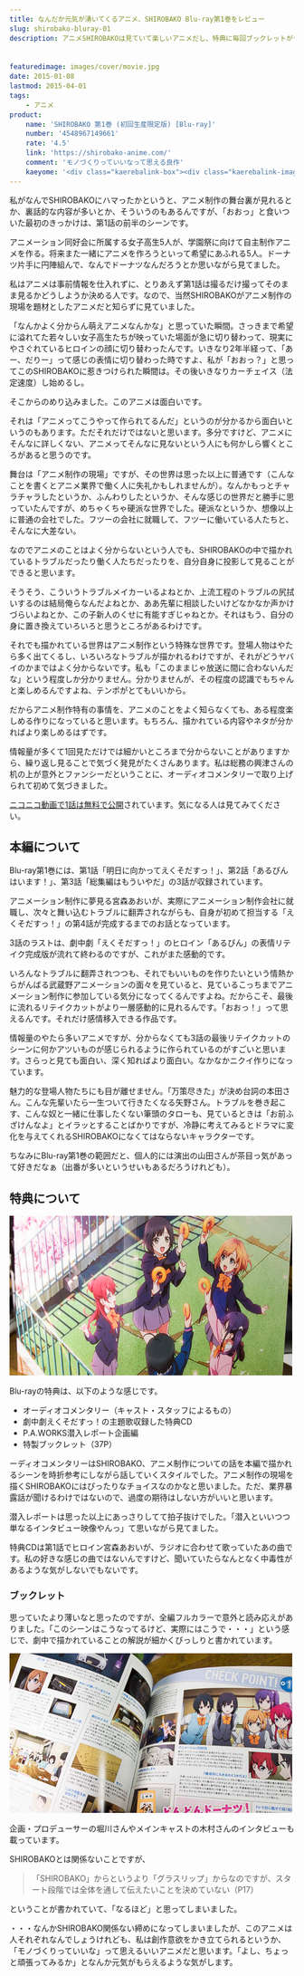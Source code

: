 ```yaml
---
title: なんだか元気が湧いてくるアニメ、SHIROBAKO Blu-ray第1巻をレビュー
slug: shirobako-bluray-01
description: アニメSHIROBAKOは見ていて楽しいアニメだし、特典に毎回ブックレットがつくらしいのでBlu-rayを購入してしまいました。TV放送を1回見ただけでも面白かったですが、改めてじっくり見ると何が面白いのかが分かった気がします。


featuredimage: images/cover/movie.jpg
date: 2015-01-08
lastmod: 2015-04-01
tags: 
    - アニメ
product:
    name: 'SHIROBAKO 第1巻 (初回生産限定版) [Blu-ray]'
    number: '4548967149661'
    rate: '4.5'
    link: 'https://shirobako-anime.com/'
    comment: 'モノづくりっていいなって思える良作'
    kaeyome: '<div class="kaerebalink-box"><div class="kaerebalink-image"><a href="https://www.amazon.co.jp/exec/obidos/ASIN/B00OJXVVDY/illusionspace-22/ref=nosim/" rel="nofollow" target="_blank"><img src="https://ecx.images-amazon.com/images/I/51xrMSF5xNL._SL160_.jpg" style="border: none;" /></a></div><div class="kaerebalink-info"><div class="kaerebalink-name"><a href="https://www.amazon.co.jp/exec/obidos/ASIN/B00OJXVVDY/illusionspace-22/ref=nosim/" rel="nofollow" target="_blank">SHIROBAKO 第1巻 (初回生産限定版) [Blu-ray]</a><div class="kaerebalink-powered-date">posted with <a href="https://kaereba.com" rel="nofollow" target="_blank">カエレバ</a></div></div><div class="kaerebalink-detail">木村珠莉 ワーナー・ブラザース・ホームエンターテイメント 2014-12-24    </div><div class="kaerebalink-link1"><div class="shoplinkamazon"><a href="https://www.amazon.co.jp/gp/search?keywords=SHIROBAKO%20%91%E61%8A%AA%20%8F%89%89%F1%90%B6%8EY%8C%C0%92%E8%94%C5%20Blu-ray&__mk_ja_JP=%83J%83%5E%83J%83i&tag=illusionspace-22" rel="nofollow" target="_blank" title="アマゾン" >Amazon</a></div><div class="shoplinkrakuten"><a href="https://hb.afl.rakuten.co.jp/hgc/0e95387f.f2aef20d.0e953880.25e412bd/?pc=http%3A%2F%2Fsearch.rakuten.co.jp%2Fsearch%2Fmall%2FSHIROBAKO%2520%25E7%25AC%25AC1%25E5%25B7%25BB%2520%25E5%2588%259D%25E5%259B%259E%25E7%2594%259F%25E7%2594%25A3%25E9%2599%2590%25E5%25AE%259A%25E7%2589%2588%2520Blu-ray%2F-%2Ff.1-p.1-s.1-sf.0-st.A-v.2%3Fx%3D0%26scid%3Daf_ich_link_urltxt%26m%3Dhttp%3A%2F%2Fm.rakuten.co.jp%2F" rel="nofollow" target="_blank" title="楽天市場" >楽天市場</a></div></div></div><div class="booklink-footer" style="clear: left"></div></div>'
---
```


私がなんでSHIROBAKOにハマったかというと、アニメ制作の舞台裏が見れるとか、裏話的な内容が多いとか、そういうのもあるんですが、「おおっ」と食いついた最初のきっかけは、第1話の前半のシーンです。

アニメーション同好会に所属する女子高生5人が、学園祭に向けて自主制作アニメを作る。将来また一緒にアニメを作ろうといって希望にあふれる5人。ドーナツ片手に円陣組んで、なんでドーナツなんだろうとか思いながら見てました。

私はアニメは事前情報を仕入れずに、とりあえず第1話は撮るだけ撮ってそのまま見るかどうしようか決める人です。なので、当然SHIROBAKOがアニメ制作の現場を題材としたアニメだと知らずに見ていました。

「なんかよく分からん萌えアニメなんかな」と思っていた瞬間。さっきまで希望に溢れてた若々しい女子高生たちが映っていた場面が急に切り替わって、現実にやさぐれているヒロインの顔に切り替わったんです。いきなり2年半経って、「あー、だりー」って感じの表情に切り替わった時ですよ、私が「おおっ？」と思ってこのSHIROBAKOに惹きつけられた瞬間は。その後いきなりカーチェイス（法定速度）し始めるし。

そこからのめり込みました。このアニメは面白いです。

それは「アニメってこうやって作られてるんだ」というのが分かるから面白いというのもあります。ただそれだけではないと思います。多分ですけど、アニメにそんなに詳しくない、アニメってそんなに見ないという人にも何かしら響くところがあると思うのです。

舞台は「アニメ制作の現場」ですが、その世界は思った以上に普通です（こんなことを書くとアニメ業界で働く人に失礼かもしれませんが）。なんかもっとチャラチャラしたというか、ふんわりしたというか、そんな感じの世界だと勝手に思っていたんですが、めちゃくちゃ硬派な世界でした。硬派なというか、想像以上に普通の会社でした。フツーの会社に就職して、フツーに働いている人たちと、そんなに大差ない。

なのでアニメのことはよく分からないという人でも、SHIROBAKOの中で描かれているトラブルだったり働く人たちだったりを、自分自身に投影して見ることができると思います。

そうそう、こういうトラブルメイカーいるよねとか、上流工程のトラブルの尻拭いするのは結局俺らなんだよねとか、ああ先輩に相談したいけどなかなか声かけづらいよねとか、この子新人のくせに有能すぎじゃねとか。それはもう、自分の身に置き換えていろいろと思うところがあるわけです。

それでも描かれている世界はアニメ制作という特殊な世界です。登場人物はやたら多く出てくるし、いろいろなトラブルが描かれるわけですが、それがどうヤバイのかまではよく分からないです。私も「このままじゃ放送に間に合わないんだな」という程度しか分かりません。分かりませんが、その程度の認識でもちゃんと楽しめるんですよね、テンポがとてもいいから。

だからアニメ制作特有の事情を、アニメのことをよく知らなくても、ある程度楽しめる作りになっていると思います。もちろん、描かれている内容やネタが分かればより楽しめるはずです。

情報量が多くて1回見ただけでは細かいところまで分からないことがありますから、繰り返し見ることで気づく発見がたくさんあります。私は総務の興津さんの机の上が意外とファンシーだということに、オーディオコメンタリーで取り上げられて初めて気づきました。

<a href="https://www.nicovideo.jp/watch/1412927306">ニコニコ動画で1話は無料で公開</a>されています。気になる人は見てみてください。


## 本編について


Blu-ray第1巻には、第1話「明日に向かってえくそだすっ！」、第2話「あるぴんはいます！」、第3話「総集編はもういやだ」の3話が収録されています。

アニメーション制作に夢見る宮森あおいが、実際にアニメーション制作会社に就職し、次々と舞い込むトラブルに翻弄されながらも、自身が初めて担当する「えくそだすっ！」の第4話が完成するまでのお話となっています。

3話のラストは、劇中劇「えくそだすっ！」のヒロイン「あるぴん」の表情リテイク完成版が流れて終わるのですが、これがまた感動的です。

いろんなトラブルに翻弄されつつも、それでもいいものを作りたいという情熱からがんばる武蔵野アニメーションの面々を見ていると、見ているこっちまでアニメーション制作に参加している気分になってくるんですよね。だからこそ、最後に流れるリテイクカットがより一層感動的に見れるんです。「おおっ！」って思えるんです。それだけ感情移入できる作品です。

情報量のやたら多いアニメですが、分からなくても3話の最後リテイクカットのシーンに何かアツいものが感じられるように作られているのがすごいと思います。さらっと見ても面白い、深く知ればより面白い。なかなかニクイ作りになっています。

魅力的な登場人物たちにも目が離せません。「万策尽きた」が決め台詞の本田さん。こんな先輩いたら一生ついて行きたくなる矢野さん。トラブルを巻き起こす、こんな奴と一緒に仕事したくない筆頭のタローも、見ているときは「お前ふざけんなよ」とイラッとすることばかりですが、冷静に考えてみるとドラマに変化を与えてくれるSHIROBAKOになくてはならないキャラクターです。

ちなみにBlu-ray第1巻の範囲だと、個人的には演出の山田さんが茶目っ気があって好きだなぁ（出番が多いというせいもあるだろうけれども）。


## 特典について


![SHIROBAKO Blu-ray 第1巻 三方背ケース](f9ea0fb625fd55494743de813be7f529.jpg)

Blu-rayの特典は、以下のような感じです。

<ul>
<li>オーディオコメンタリー（キャスト・スタッフによるもの）</li>
<li>劇中劇えくそだすっ！の主題歌収録した特典CD</li>
<li>P.A.WORKS潜入レポート企画編</li>
<li>特製ブックレット（37P）</li>
</ul>

ーディオコメンタリーはSHIROBAKO、アニメ制作についての話を本編で描かれるシーンを時折参考にしながら話していくスタイルでした。アニメ制作の現場を描くSHIROBAKOにはぴったりなチョイスなのかなと思いました。ただ、業界暴露話が聞けるわけではないので、過度の期待はしない方がいいと思います。

潜入レポートは思った以上にあっさりしてて拍子抜けでした。「潜入といいつつ単なるインタビュー映像やんっ」て思いながら見てました。

特典CDは第1話でヒロイン宮森あおいが、ラジオに合わせて歌っていたあの曲です。私の好きな感じの曲ではないんですけど、聞いていたらなんとなく中毒性があるような気がしないでもないです。


### ブックレット


思っていたより薄いなと思ったのですが、全編フルカラーで意外と読み応えがありました。「このシーンはこうなってるけど、実際にはこうで・・・」という感じで、劇中で描かれていることの解説が細かくびっしりと書かれています。

![初回限定盤ブックレット](a3849ca2a06a9ec7ad0a21a41f63ec0b.jpg)

企画・プロデューサーの堀川さんやメインキャストの木村さんのインタビューも載っています。

SHIROBAKOとは関係ないことですが、

<blockquote>
  「SHIROBAKO」からというより「グラスリップ」からなのですが、スタート段階では全体を通して伝えたいことを決めていない（P17）

</blockquote>
ということが書かれていて、「なるほど」と思ってしまいました。

・・・なんかSHIROBAKO関係ない締めになってしまいましたが、このアニメは人それぞれなんでしょうけれども、私は創作意欲をかき立てられるというか、「モノづくりっていいな」って思えるいいアニメだと思います。「よし、ちょっと頑張ってみるか」となんか元気がもらえるような気がします。


  